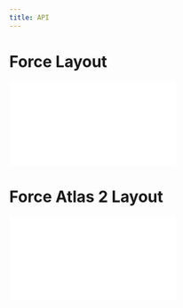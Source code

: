 ```yaml
---
title: API
---
```


# Force Layout

<embed src="@/docs/api/graph-layout/force.zh.md"></embed>

# Force Atlas 2 Layout

<embed src="@/docs/api/graph-layout/forceAtlas2.zh.md"></embed>
